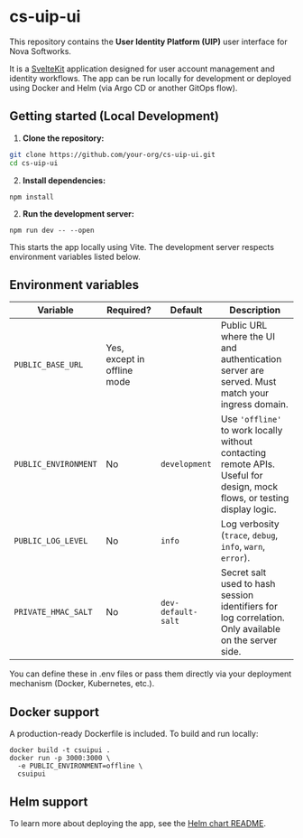 # cs-uip-ui

This repository contains the **User Identity Platform (UIP)** user interface for Nova Softworks.

It is a [SvelteKit](https://kit.svelte.dev/) application designed for user account management and identity workflows. The app can be run locally for development or deployed using Docker and Helm (via Argo CD or another GitOps flow).

## Getting started (Local Development)

1. **Clone the repository:**

```bash
git clone https://github.com/your-org/cs-uip-ui.git
cd cs-uip-ui
```

2. **Install dependencies:**

```
npm install
```

2. **Run the development server:**

```
npm run dev -- --open
```

This starts the app locally using Vite. The development server respects environment variables listed below.

## Environment variables

| Variable             | Required?                   | Default            | Description                                                                                                              |
| -------------------- | --------------------------- | ------------------ | ------------------------------------------------------------------------------------------------------------------------ |
| `PUBLIC_BASE_URL`    | Yes, except in offline mode |                    | Public URL where the UI and authentication server are served. Must match your ingress domain.                            |
| `PUBLIC_ENVIRONMENT` | No                          | `development`      | Use `'offline'` to work locally without contacting remote APIs. Useful for design, mock flows, or testing display logic. |
| `PUBLIC_LOG_LEVEL`   | No                          | `info`             | Log verbosity (`trace`, `debug`, `info`, `warn`, `error`).                                                               |
| `PRIVATE_HMAC_SALT`  | No                          | `dev-default-salt` | Secret salt used to hash session identifiers for log correlation. Only available on the server side.                     |

You can define these in .env files or pass them directly via your deployment mechanism (Docker, Kubernetes, etc.).

## Docker support

A production-ready Dockerfile is included. To build and run locally:

```
docker build -t csuipui .
docker run -p 3000:3000 \
  -e PUBLIC_ENVIRONMENT=offline \
  csuipui

```

## Helm support

To learn more about deploying the app, see the [Helm chart README](./charts/ui/README.md).
